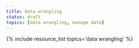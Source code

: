 ```yaml
---
title: Data wrangling
status: draft
topics: [data wrangling, manage data]
---
```


{% include resource_list topics='data wrangling' %}
